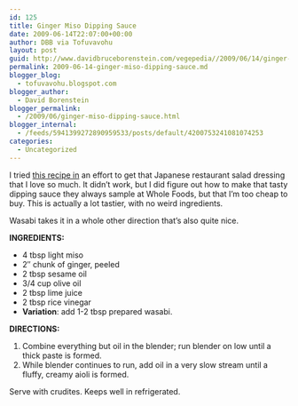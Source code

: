 ```yaml
---
id: 125
title: Ginger Miso Dipping Sauce
date: 2009-06-14T22:07:00+00:00
author: DBB via Tofuvavohu
layout: post
guid: http://www.davidbruceborenstein.com/vegepedia//2009/06/14/ginger-miso-dipping-sauce/
permalink: 2009-06-14-ginger-miso-dipping-sauce.md
blogger_blog:
  - tofuvavohu.blogspot.com
blogger_author:
  - David Borenstein
blogger_permalink:
  - /2009/06/ginger-miso-dipping-sauce.html
blogger_internal:
  - /feeds/5941399272890959533/posts/default/4200753241081074253
categories:
  - Uncategorized
---
```

I tried [this recipe in](http://www.sushifaq.com/recipes/gingermiso.htm) an effort to get that Japanese restaurant salad dressing that I love so much. It didn&#8217;t work, but I did figure out how to make that tasty dipping sauce they always sample at Whole Foods, but that I&#8217;m too cheap to buy. This is actually a lot tastier, with no weird ingredients.

Wasabi takes it in a whole other direction that&#8217;s also quite nice.

<span style="font-weight: bold;">INGREDIENTS:<br /></span> 

  * 4 tbsp light miso
  * 2&#8243; chunk of ginger, peeled
  * 2 tbsp sesame oil
  * 3/4 cup olive oil
  * 2 tbsp lime juice
  * 2 tbsp rice vinegar
  * <span style="font-weight: bold;">Variation</span>: add 1-2 tbsp prepared wasabi.

<span style="font-weight: bold;">DIRECTIONS:<br /></span> 

  1. Combine everything but oil in the blender; run blender on low until a thick paste is formed.
  2. While blender continues to run, add oil in a very slow stream until a fluffy, creamy aioli is formed.

Serve with crudites. Keeps well in refrigerated.